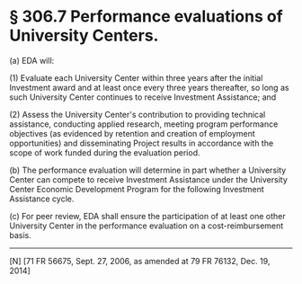 # § 306.7   Performance evaluations of University Centers.

(a) EDA will:


(1) Evaluate each University Center within three years after the initial Investment award and at least once every three years thereafter, so long as such University Center continues to receive Investment Assistance; and


(2) Assess the University Center's contribution to providing technical assistance, conducting applied research, meeting program performance objectives (as evidenced by retention and creation of employment opportunities) and disseminating Project results in accordance with the scope of work funded during the evaluation period.


(b) The performance evaluation will determine in part whether a University Center can compete to receive Investment Assistance under the University Center Economic Development Program for the following Investment Assistance cycle.


(c) For peer review, EDA shall ensure the participation of at least one other University Center in the performance evaluation on a cost-reimbursement basis.



---

[N] [71 FR 56675, Sept. 27, 2006, as amended at 79 FR 76132, Dec. 19, 2014]




